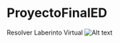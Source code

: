 # ProyectoFinalED
Resolver Laberinto Virtual
![Alt text](http://s13.postimg.org/qaa3d4w93/Progra.jpg "Optional title")
